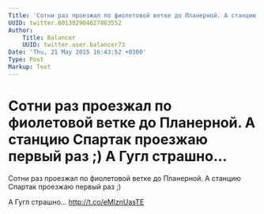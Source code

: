 ```yaml
---
Title: 'Сотни раз проезжал по фиолетовой ветке до Планерной. А станцию Спартак проезжаю первый раз ;)  А Гугл страшно...'
UUID: twitter.601382904627863552
Author:
    Title: Balancer
    UUID: twitter.user.balancer73
Date: 'Thu, 21 May 2015 16:43:52 +0300'
Type: Post
Markup: Text
---
```


# Сотни раз проезжал по фиолетовой ветке до Планерной. А станцию Спартак проезжаю первый раз ;)  А Гугл страшно...

Сотни раз проезжал по фиолетовой ветке до Планерной. А
станцию Спартак проезжаю первый раз ;)

А Гугл страшно... http://t.co/eMlznUasTE